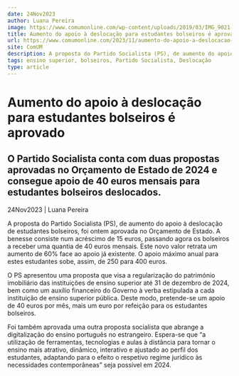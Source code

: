 ```yaml
---
date: 24Nov2023
author: Luana Pereira
image: https://www.comumonline.com/wp-content/uploads/2019/03/IMG_9021-1500x1000.jpg
title: Aumento do apoio à deslocação para estudantes bolseiros é aprovado
url: https://www.comumonline.com/2023/11/aumento-do-apoio-a-deslocacao-para-estudantes-bolseiros-e-aprovado/
site: ComUM
description: A proposta do Partido Socialista (PS), de aumento do apoio à deslocação de estudantes bolseiros, foi ontem aprovada no Orçamento de Estado.
tags: ensino superior, bolseiros, Partido Socialista, Deslocação
type: article
---
```



# Aumento do apoio à deslocação para estudantes bolseiros é aprovado

## O Partido Socialista conta com duas propostas aprovadas no Orçamento de Estado de 2024 e consegue apoio de 40 euros mensais para estudantes bolseiros deslocados.

24Nov2023 | Luana Pereira

A proposta do Partido Socialista (PS), de aumento do apoio à deslocação de estudantes bolseiros, foi ontem aprovada no Orçamento de Estado. A benesse consiste num acréscimo de 15 euros, passando agora os bolseiros a receber uma quantia de 40 euros mensais. Este novo valor retrata um aumento de 60% face ao apoio já existente. O apoio máximo anual para estes estudantes sobe, assim, de 250 para 400 euros.

O PS apresentou uma proposta que visa a regularização do património imobiliário das instituições de ensino superior até 31 de dezembro de 2024, bem como um auxílio financeiro do Governo à verba estipulada a cada instituição de ensino superior pública. Deste modo, pretende-se um apoio de 40 euros por mês, mais um euro por refeição para os estudantes bolseiros.

Foi também aprovada uma outra proposta socialista que abrange a digitalização do ensino português no estrangeiro. Espera-se que “a utilização de ferramentas, tecnologias e aulas à distância para tornar o ensino mais atrativo, dinâmico, interativo e ajustado ao perfil dos estudantes, adaptando para o efeito o respetivo regime jurídico às necessidades contemporâneas” seja possível em 2024.

